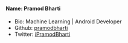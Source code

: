 #### Name: Pramod Bharti
- Bio: Machine Learning | Android Developer
- Github: [pramodbharti](https://github.com/pramodbharti)
- Twitter: [iPramodBharti](https://twitter.com/ipramodbharti)
